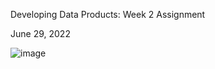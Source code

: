 Developing Data Products: Week 2 Assignment

June 29, 2022

![image](https://user-images.githubusercontent.com/88283525/175992687-0b255463-c271-4284-9726-07a58b4d631d.png)
